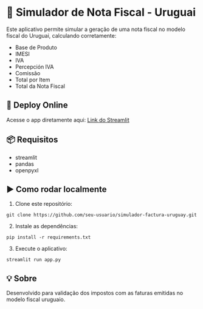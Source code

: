 # 🧾 Simulador de Nota Fiscal - Uruguai

Este aplicativo permite simular a geração de uma nota fiscal no modelo fiscal do Uruguai, calculando corretamente:

- Base de Produto
- IMESI
- IVA
- Percepción IVA
- Comissão
- Total por Item
- Total da Nota Fiscal

## 🚀 Deploy Online

Acesse o app diretamente aqui: [Link do Streamlit]()

## 📦 Requisitos

- streamlit
- pandas
- openpyxl

## ▶️ Como rodar localmente

1. Clone este repositório:
```
git clone https://github.com/seu-usuario/simulador-factura-uruguay.git
```

2. Instale as dependências:
```
pip install -r requirements.txt
```

3. Execute o aplicativo:
```
streamlit run app.py
```

## 💡 Sobre

Desenvolvido para validação dos impostos com as faturas emitidas no modelo fiscal uruguaio.